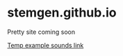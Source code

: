 # stemgen.github.io
Pretty site coming soon

[Temp example sounds link](https://github.com/julian-parker/stemgen/tree/main/examples/sounds/test_set)
